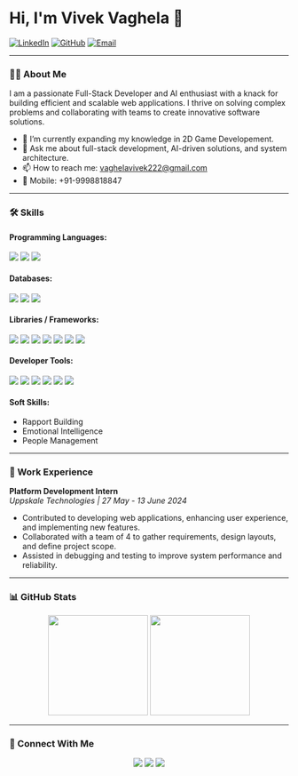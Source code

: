 # Hi, I'm Vivek Vaghela 👋

[![LinkedIn](https://img.shields.io/badge/LinkedIn-%230077B5.svg?style=for-the-badge&logo=linkedin&logoColor=white)](https://www.linkedin.com/in/vivek-vaghela-743903228/)
[![GitHub](https://img.shields.io/badge/GitHub-%23121011.svg?style=for-the-badge&logo=github&logoColor=white)](https://github.com/asuexe)
[![Email](https://img.shields.io/badge/Email-D14836?style=for-the-badge&logo=gmail&logoColor=white)](mailto:vaghelavivek222@gmail.com)

---

### 👨‍💻 About Me

I am a passionate Full-Stack Developer and AI enthusiast with a knack for building efficient and scalable web applications. I thrive on solving complex problems and collaborating with teams to create innovative software solutions.

- 🌱 I’m currently expanding my knowledge in 2D Game Developement.
- 💬 Ask me about full-stack development, AI-driven solutions, and system architecture.
- 📫 How to reach me: vaghelavivek222@gmail.com
- 📱 Mobile: +91-9998818847

---

### 🛠️ Skills

#### Programming Languages:
<p align="left">
  <img src="https://img.shields.io/badge/python-%2314354C.svg?style=for-the-badge&logo=python&logoColor=white" />
  <img src="https://img.shields.io/badge/C%20/%20C++-%2300599C.svg?style=for-the-badge&logo=c&logoColor=white" />
  <img src="https://img.shields.io/badge/Java-%23ED8B00.svg?style=for-the-badge&logo=java&logoColor=white" />
</p>

#### Databases:
<p align="left">
  <img src="https://img.shields.io/badge/MySQL-%2300f.svg?style=for-the-badge&logo=mysql&logoColor=white" />
  <img src="https://img.shields.io/badge/MongoDB-%2347A248.svg?style=for-the-badge&logo=mongodb&logoColor=white" />
  <img src="https://img.shields.io/badge/Redis-%23DC382D.svg?style=for-the-badge&logo=redis&logoColor=white" />
</p>

#### Libraries / Frameworks:
<p align="left">
  <img src="https://img.shields.io/badge/numpy-%23013243.svg?style=for-the-badge&logo=numpy&logoColor=white" />
  <img src="https://img.shields.io/badge/pandas-%23150458.svg?style=for-the-badge&logo=pandas&logoColor=white" />
  <img src="https://img.shields.io/badge/django-%23092E20.svg?style=for-the-badge&logo=django&logoColor=white" />
  <img src="https://img.shields.io/badge/websockets-%2313AA52.svg?style=for-the-badge&logo=websocket&logoColor=white" />
  <img src="https://img.shields.io/badge/node.js-%2343853D.svg?style=for-the-badge&logo=node.js&logoColor=white" />
  <img src="https://img.shields.io/badge/React-%2320232A.svg?style=for-the-badge&logo=react&logoColor=%2361DAFB" />
  <img src="https://img.shields.io/badge/tailwindcss-%2338B2AC.svg?style=for-the-badge&logo=tailwind-css&logoColor=white" />
</p>

#### Developer Tools:
<p align="left">
  <img src="https://img.shields.io/badge/Git-%23F05033.svg?style=for-the-badge&logo=git&logoColor=white" />
  <img src="https://img.shields.io/badge/GitHub-%23121011.svg?style=for-the-badge&logo=github&logoColor=white" />
  <img src="https://img.shields.io/badge/Visual_Studio_Code-%23007ACC.svg?style=for-the-badge&logo=visual-studio-code&logoColor=white" />
  <img src="https://img.shields.io/badge/Docker-%232496ED.svg?style=for-the-badge&logo=docker&logoColor=white" />
  <img src="https://img.shields.io/badge/Postman-%23FF6C37.svg?style=for-the-badge&logo=postman&logoColor=white" />
  <img src="https://img.shields.io/badge/figma-%23F24E1E.svg?style=for-the-badge&logo=figma&logoColor=white" />
</p>

#### Soft Skills:
- Rapport Building
- Emotional Intelligence
- People Management

---

### 💼 Work Experience

**Platform Development Intern**  
*Uppskale Technologies | 27 May - 13 June 2024*  
- Contributed to developing web applications, enhancing user experience, and implementing new features.
- Collaborated with a team of 4 to gather requirements, design layouts, and define project scope.
- Assisted in debugging and testing to improve system performance and reliability.

---

### 📊 GitHub Stats

<p align="center">
  <img height="180em" src="https://github-readme-stats.vercel.app/api?username=asuexe&show_icons=true&theme=radical&count_private=true" />
  <img height="180em" src="https://github-readme-stats.vercel.app/api/top-langs/?username=asuexe&layout=compact&theme=radical" />
</p>

---

### 🤝 Connect With Me

<p align="center">
  <a href="https://www.linkedin.com/in/vivek-vaghela-743903228/"><img src="https://img.shields.io/badge/LinkedIn-%230077B5.svg?style=for-the-badge&logo=linkedin&logoColor=white" /></a>
  <a href="mailto:vaghelavivek222@gmail.com"><img src="https://img.shields.io/badge/Email-D14836?style=for-the-badge&logo=gmail&logoColor=white" /></a>
  <a href="https://github.com/asuexe"><img src="https://img.shields.io/badge/GitHub-100000?style=for-the-badge&logo=github&logoColor=white" /></a>
</p>
